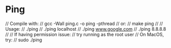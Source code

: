 # Ping

//    Compile with:
//    gcc -Wall ping.c -o ping -pthread
//    or: 
//    make ping
//
//    Usage:
//    ./ping <hostname or IP>
//    ./ping localhost
//    ./ping www.google.com
//    ./ping 8.8.8.8
//
//    If having permission issue:
//    try running as the root user
//    On MacOS, try:
//    sudo ./ping <hostname or IP>

